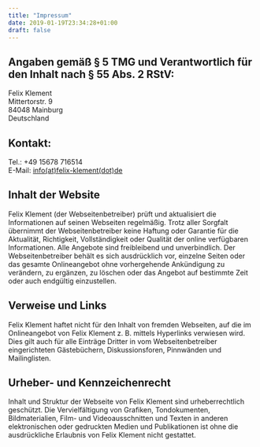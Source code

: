```yaml
---
title: "Impressum"
date: 2019-01-19T23:34:28+01:00
draft: false
---
```


## Angaben gemäß § 5 TMG und Verantwortlich für den Inhalt nach § 55 Abs. 2 RStV:


Felix Klement
<br />
Mittertorstr. 9
<br />
84048 Mainburg
<br />
Deutschland



## Kontakt:
Tel.: +49 15678 716514  
E-Mail: <a href="mailto:info(at)felix-klement(dot)de">info(at)felix-klement(dot)de</a>

## Inhalt der Website

Felix Klement (der Webseitenbetreiber) prüft und aktualisiert die Informationen auf seinen Webseiten regelmäßig. Trotz aller Sorgfalt übernimmt der Webseitenbetreiber keine Haftung oder Garantie für die Aktualität, Richtigkeit, Vollständigkeit oder Qualität der online verfügbaren Informationen. Alle Angebote sind freibleibend und unverbindlich. Der Webseitenbetreiber behält es sich ausdrücklich vor, einzelne Seiten oder das gesamte Onlineangebot ohne vorhergehende Ankündigung zu verändern, zu ergänzen, zu löschen oder das Angebot auf bestimmte Zeit oder auch endgültig einzustellen.

## Verweise und Links

Felix Klement haftet nicht für den Inhalt von fremden Webseiten, auf die im Onlineangebot von Felix Klement z. B. mittels Hyperlinks verwiesen wird. Dies gilt auch für alle Einträge Dritter in vom Webseitenbetreiber eingerichteten Gästebüchern, Diskussionsforen, Pinnwänden und Mailinglisten.

## Urheber- und Kennzeichenrecht

Inhalt und Struktur der Webseite von Felix Klement sind urheberrechtlich geschützt. Die Vervielfältigung von Grafiken, Tondokumenten, Bildmaterialien, Film- und Videoausschnitten und Texten in anderen elektronischen oder gedruckten Medien und Publikationen ist ohne die ausdrückliche Erlaubnis von Felix Klement nicht gestattet.